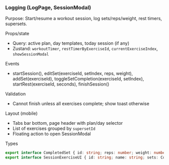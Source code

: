 ### Logging (LogPage, SessionModal)

Purpose: Start/resume a workout session, log sets/reps/weight, rest timers, supersets.

Props/state
- Query: active plan, day templates, today session (if any)
- Zustand: `workoutTimer`, `restTimerByExerciseId`, `currentExerciseIndex`, `showSessionModal`

Events
- startSession(), editSet(exerciseId, setIndex, reps, weight), addSet(exerciseId), toggleSetCompletion(exerciseId, setIndex), startRest(exerciseId, seconds), finishSession()

Validation
- Cannot finish unless all exercises complete; show toast otherwise

Layout (mobile)
- Tabs bar bottom, page header with plan/day selector
- List of exercises grouped by `supersetId`
- Floating action to open SessionModal

Types
```ts
export interface CompletedSet { id: string; reps: number; weight: number; isCompleted: boolean; position: number; }
export interface SessionExerciseUI { id: string; name: string; sets: CompletedSet[]; plannedSets: number; plannedReps: number; plannedWeight?: number; currentSet: number; timerRemaining?: number; isSupersetHead: boolean; isCompleted: boolean; position: number; supersetId?: string; }
```


